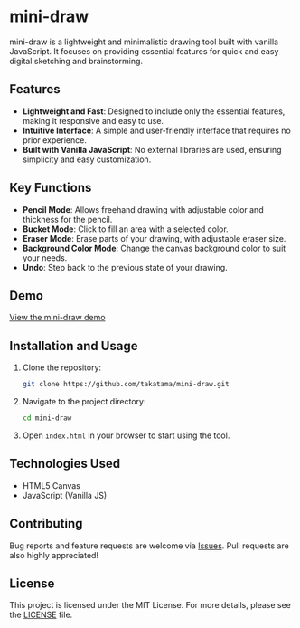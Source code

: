 # mini-draw

mini-draw is a lightweight and minimalistic drawing tool built with vanilla JavaScript. It focuses on providing essential features for quick and easy digital sketching and brainstorming.

## Features

- **Lightweight and Fast**: Designed to include only the essential features, making it responsive and easy to use.
- **Intuitive Interface**: A simple and user-friendly interface that requires no prior experience.
- **Built with Vanilla JavaScript**: No external libraries are used, ensuring simplicity and easy customization.

## Key Functions

- **Pencil Mode**: Allows freehand drawing with adjustable color and thickness for the pencil.
- **Bucket Mode**: Click to fill an area with a selected color.
- **Eraser Mode**: Erase parts of your drawing, with adjustable eraser size.
- **Background Color Mode**: Change the canvas background color to suit your needs.
- **Undo**: Step back to the previous state of your drawing.

## Demo

<a href="https://mini-draw.pages.dev/" target="_blank">View the mini-draw demo</a>

## Installation and Usage

1. Clone the repository:

   ```bash
   git clone https://github.com/takatama/mini-draw.git
   ```

2. Navigate to the project directory:

   ```bash
   cd mini-draw
   ```

3. Open `index.html` in your browser to start using the tool.

## Technologies Used

- HTML5 Canvas
- JavaScript (Vanilla JS)

## Contributing

Bug reports and feature requests are welcome via [Issues](https://github.com/takatama/mini-draw/issues). Pull requests are also highly appreciated!

## License

This project is licensed under the MIT License. For more details, please see the [LICENSE](LICENSE) file.
